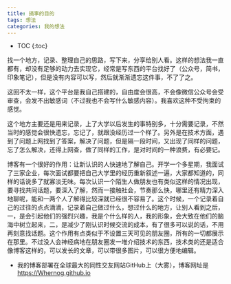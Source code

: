 ```yaml
---
title: 搞事的目的
tags: 想法
categories: 我的想法
---
```


* TOC
{:toc}


找一个地方，记录、整理自己的思路，写下来，分享给别人看。这样的想法我一直都有，却没有足够的动力去实现它，经常是写东西的平台找好了（公众号，简书，印象笔记），但是没有内容可以写，然后就渐渐遗忘这件事，不了了之。

<!-- more -->

这回不太一样，这个平台是我自己搭建的，自由度会很高，不会像微信公众号会受审查，会发不出敏感词（不过我也不会写什么敏感内容）。我喜欢这种不受拘束的感觉。

这个地方主要还是用来记录，上了大学以后发生的事特别多，十分需要记录，不然当时的感觉会很快遗忘，忘记了，就跟没经历过一个样了。另外是在技术方面，遇到了问题上网找到了答案，解决了问题，但是隔一段时间，又出现了同样的问题，忘了怎么解决，还得上网查，做了同样的工作，是对时间的一种浪费，有必要记。

博客有一个很好的作用：让新认识的人快速地了解自己。开学一个多星期，我面试了三家企业，每次面试都要把自己大学里的经历重新叙述一遍，大家都知道的，同样的话说多了就寡淡无味。每次认识一个陌生人做朋友也有类似这样的情况出现，要寻找共同话题，要深入了解，然而一接触社会，节奏那么快，哪里还有精力深入地聊呢，能和一两个人了解得比较深就已经很不容易了。这个时候，一个记录着自己的过往的点点滴滴，记录着自己做过什么，想过什么的地方，让别人看到之后，一，是会引起他们的强烈兴趣，我是个什么样的人，我的形象，会大致在他们的脑海中树立起来，二，是减少了刚认识时候交流的成本，有了很多可以说的话，不用再刻意找话题。这个作用有点类似于不设置三天可见的朋友圈，所有的一切都展示在那里。不过没人会神经病地在朋友圈发一堆介绍技术的东西，技术类的还是适合像博客这样的，可以发长的文章，可以带很多图片，可以很方便地编辑。


* 我的博客部署在全球最大的同性交友网站GitHub上（大雾），博客网址是
https://Whernog.github.io